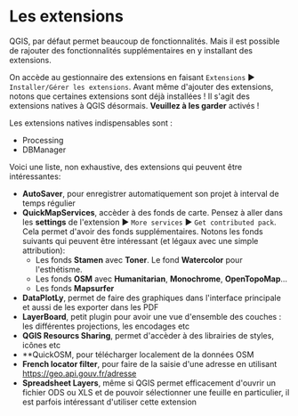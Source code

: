 # Les extensions

QGIS, par défaut permet beaucoup de fonctionnalités.
Mais il est possible de rajouter des fonctionnalités supplémentaires en y installant des extensions.

On accède au gestionnaire des extensions en faisant `Extensions` ▶ `Installer/Gérer les extensions`.
Avant même d'ajouter des extensions, notons que certaines extensions sont déjà installées ! Il s'agit des extensions
natives à QGIS désormais. **Veuillez à les garder** activés !

Les extensions natives indispensables sont :

* Processing
* DBManager

Voici une liste, non exhaustive, des extensions qui peuvent être intéressantes:

* **AutoSaver**, pour enregistrer automatiquement son projet à interval de temps régulier
* **QuickMapServices**, accèder à des fonds de carte. Pensez à aller dans les **settings** de l'extension  ▶ 
`More services`  ▶ `Get contributed pack`. Cela permet d'avoir des fonds supplémentaires.
Notons les fonds suivants qui peuvent être intéressant (et légaux avec une simple attribution):
    * Les fonds **Stamen** avec **Toner**. Le fond **Watercolor** pour l'esthétisme.
    * Les fonds **OSM** avec **Humanitarian**, **Monochrome**, **OpenTopoMap**...
    * Les fonds **Mapsurfer**
* **DataPlotLy**, permet de faire des graphiques dans l'interface principale et aussi de les exporter dans les PDF
* **LayerBoard**, petit plugin pour avoir une vue d'ensemble des couches : les différentes projections, les encodages etc
* **QGIS Resourcs Sharing**, permet d'accèder à des librairies de styles, icônes etc
* **QuickOSM, pour télécharger localement de la données OSM
* **French locator filter**, pour faire de la saisie d'une adresse en utilisant https://geo.api.gouv.fr/adresse
* **Spreadsheet Layers**, même si QGIS permet efficacement d'ouvrir un fichier ODS ou XLS et de pouvoir sélectionner une
feuille en particulier, il est parfois intéressant d'utiliser cette extension
